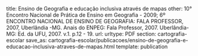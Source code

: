 title: Ensino de Geografia e educação inclusiva através de mapas
other: 10° Encontro Nacional de Prática de Ensino em Geografia - 2009; 6º ENCONTRO NACIONAL DE ENSINO DE GEOGRAFIA: FALA PROFESSOR, 2007, Uberlândia -MG. Anais do ENPEG: Fala Professor, 2007. Uberlândia-MG: Ed. da UFU, 2007. v.1. p.12 - 19.
url:
urltype: PDF
section: cartografia-escolar
save_as: cartografia-escolar/publicacoes/ensino-de-geografia-e-educacao-inclusiva-atraves-de-mapas.html
template: publication

